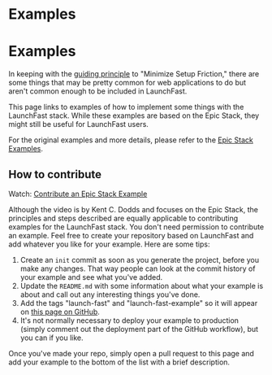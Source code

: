 # Examples

# Examples

In keeping with the [guiding principle](guiding-principles.md) to "Minimize
Setup Friction," there are some things that may be pretty common for web
applications to do but aren't common enough to be included in LaunchFast.

This page links to examples of how to implement some things with the LaunchFast
stack. While these examples are based on the Epic Stack, they might still be
useful for LaunchFast users.

For the original examples and more details, please refer to the
[Epic Stack Examples](https://github.com/epicweb-dev/epic-stack/blob/main/docs/examples.md).

## How to contribute

Watch:
[Contribute an Epic Stack Example](https://www.epicweb.dev/tips/contribute-an-epic-stack-example)

Although the video is by Kent C. Dodds and focuses on the Epic Stack, the
principles and steps described are equally applicable to contributing examples
for the LaunchFast stack. You don't need permission to contribute an example.
Feel free to create your repository based on LaunchFast and add whatever you
like for your example. Here are some tips:

1. Create an `init` commit as soon as you generate the project, before you make
   any changes. That way people can look at the commit history of your example
   and see what you've added.
2. Update the `README.md` with some information about what your example is about
   and call out any interesting things you've done.
3. Add the tags "launch-fast" and "launch-fast-example" so it will appear on
   [this page on GitHub](https://github.com/topics/launch-fast-example).
4. It's not normally necessary to deploy your example to production (simply
   comment out the deployment part of the GitHub workflow), but you can if you
   like.

Once you've made your repo, simply open a pull request to this page and add your
example to the bottom of the list with a brief description.
